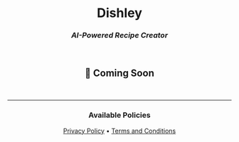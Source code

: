 <div align="center">

# **Dishley**
### *AI-Powered Recipe Creator*

<br>

## 🚀 Coming Soon

<br>

</div>

---

<div class="policy-links" align="center">
    <h3>Available Policies</h3>
    <a href="./privacy.html">Privacy Policy</a> • 
    <a href="./terms.html">Terms and Conditions</a>
</div>
